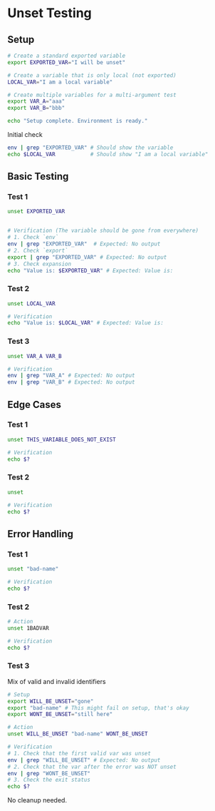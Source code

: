 # Unset Testing

## Setup

```bash
# Create a standard exported variable
export EXPORTED_VAR="I will be unset"

# Create a variable that is only local (not exported)
LOCAL_VAR="I am a local variable"

# Create multiple variables for a multi-argument test
export VAR_A="aaa"
export VAR_B="bbb"

echo "Setup complete. Environment is ready."
```

Initial check
```bash
env | grep "EXPORTED_VAR" # Should show the variable
echo $LOCAL_VAR           # Should show "I am a local variable"
```

## Basic Testing

### Test 1

```bash
unset EXPORTED_VAR


# Verification (The variable should be gone from everywhere)
# 1. Check `env`
env | grep "EXPORTED_VAR"  # Expected: No output
# 2. Check `export`
export | grep "EXPORTED_VAR" # Expected: No output
# 3. Check expansion
echo "Value is: $EXPORTED_VAR" # Expected: Value is:
```

### Test 2

```bash
unset LOCAL_VAR

# Verification
echo "Value is: $LOCAL_VAR" # Expected: Value is:
```

### Test 3

```bash
unset VAR_A VAR_B

# Verification
env | grep "VAR_A" # Expected: No output
env | grep "VAR_B" # Expected: No output
```

## Edge Cases

### Test 1

```bash
unset THIS_VARIABLE_DOES_NOT_EXIST

# Verification
echo $?
```

### Test 2

```bash
unset

# Verification
echo $?
```

## Error Handling

### Test 1

```bash
unset "bad-name"

# Verification
echo $?
```

### Test 2

```bash
# Action
unset 1BADVAR

# Verification
echo $?
```

### Test 3

Mix of valid and invalid identifiers

```bash
# Setup
export WILL_BE_UNSET="gone"
export "bad-name" # This might fail on setup, that's okay
export WONT_BE_UNSET="still here"

# Action
unset WILL_BE_UNSET "bad-name" WONT_BE_UNSET

# Verification
# 1. Check that the first valid var was unset
env | grep "WILL_BE_UNSET" # Expected: No output
# 2. Check that the var after the error was NOT unset
env | grep "WONT_BE_UNSET"
# 3. Check the exit status
echo $?
```

No cleanup needed.
